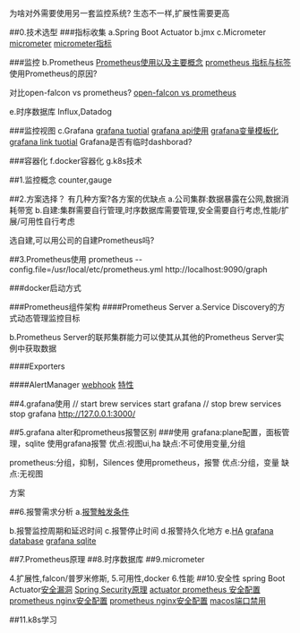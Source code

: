 为啥对外需要使用另一套监控系统?
生态不一样,扩展性需要更高

##0.技术选型
###指标收集
a.Spring Boot Actuator
b.jmx
c.Micrometer  
[micrometer](https://micrometer.io/docs)
[micrometer指标](https://www.cnblogs.com/throwable/p/13257557.html)

###监控
b.Prometheus
[Prometheus使用以及主要概念](https://www.cnblogs.com/chenqionghe/p/10494868.html)
[prometheus 指标与标签](https://prometheus.io/docs/concepts/data_model/)
使用Prometheus的原因?

对比open-falcon vs prometheus?
[open-falcon vs prometheus](https://blog.csdn.net/u012118189/article/details/103062590)

e.时序数据库
Influx,Datadog

###监控视图
c.Grafana
[grafana tuotial](https://grafana.com/tutorials/grafana-fundamentals/)
[grafana api使用](https://grafana.com/docs/grafana/latest/http_api/)
[grafana变量模板化](https://yunlzheng.gitbook.io/prometheus-book/part-ii-prometheus-jin-jie/grafana/templating)
[grafana link tuotial](https://grafana.com/docs/grafana/latest/linking/dashboard-links/)
Grafana是否有临时dashborad?

###容器化
f.docker容器化
g.k8s技术

##1.监控概念
counter,gauge

##2.方案选择？
有几种方案?各方案的优缺点
a.公司集群:数据暴露在公网,数据消耗带宽
b.自建:集群需要自行管理,时序数据库需要管理,安全需要自行考虑,性能/扩展/可用性自行考虑

选自建,可以用公司的自建Prometheus吗?

##3.Prometheus使用
prometheus --config.file=/usr/local/etc/prometheus.yml
http://localhost:9090/graph

###docker启动方式

###Prometheus组件架构
####Prometheus Server
a.Service Discovery的方式动态管理监控目标


b.Prometheus Server的联邦集群能力可以使其从其他的Prometheus Server实例中获取数据

####Exporters

####AlertManager
[webhook](https://segmentfault.com/a/1190000020249988)
[特性](https://prometheus.io/docs/alerting/latest/alertmanager/)

##4.grafana使用
// start
brew services start grafana
// stop
brew services stop grafana
http://127.0.0.1:3000/

##5.grafana alter和prometheus报警区别
###使用
grafana:plane配置，面板管理，sqlite
使用grafana报警
优点:视图ui,ha
缺点:不可使用变量,分组

prometheus:分组，抑制，Silences
使用prometheus，报警
优点:分组，变量
缺点:无视图

方案

##6.报警需求分析
a.[报警触发条件](https://grafana.com/docs/grafana/latest/alerting/)

b.报警监控周期和延迟时间
c.报警停止时间
d.报警持久化地方
e.[HA](https://grafana.com/docs/grafana/latest/administration/set-up-for-high-availability/)
[grafana database](https://grafana.com/docs/grafana/latest/administration/configuration/#database)
[grafana sqlite](https://groups.io/g/grafana/topic/where_does_grafana_2_6_store/1895528)



##7.Prometheus原理
##8.时序数据库
##9.micrometer



4.扩展性,falcon/普罗米修斯,
5.可用性,docker
6.性能
##10.安全性
spring Boot Actuator[安全漏洞](https://github.com/LandGrey/SpringBootVulExploit#0x04jolokia-logback-jndi-rce)
[Spring Security原理](https://www.cnblogs.com/zyly/p/12286285.html)
[actuator prometheus 安全配置](https://prometheus.io/docs/prometheus/latest/configuration/configuration/)
[prometheus nginx安全配置](https://prometheus.io/docs/guides/basic-auth/)
[prometheus nginx安全配置](https://www.jianshu.com/p/edd9c17d8c8b)
[macos端口禁用](https://www.cnblogs.com/easonjim/p/7819478.html)

##11.k8s学习
